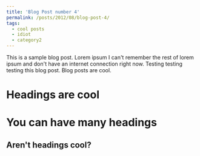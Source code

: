 ```yaml
---
title: 'Blog Post number 4'
permalink: /posts/2012/08/blog-post-4/
tags:
  - cool posts
  - idiot
  - category2
---
```


This is a sample blog post. Lorem ipsum I can't remember the rest of lorem ipsum and don't have an internet connection right now. Testing testing testing this blog post. Blog posts are cool.

Headings are cool
======

You can have many headings
======

Aren't headings cool?
------